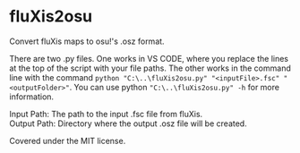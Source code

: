 # fluXis2osu
Convert fluXis maps to osu!'s .osz format.

There are two .py files.
One works in VS CODE, where you replace the lines at the top of the script with your file paths.
The other works in the command line with the command `python "C:\..\fluXis2osu.py" "<inputFile>.fsc" "<outputFolder>"`. You can use python `"C:\..\fluXis2osu.py" -h` for more information.

Input Path: The path to the input .fsc file from fluXis. <br/>
Output Path: Directory where the output .osz file will be created.

Covered under the MIT license.
